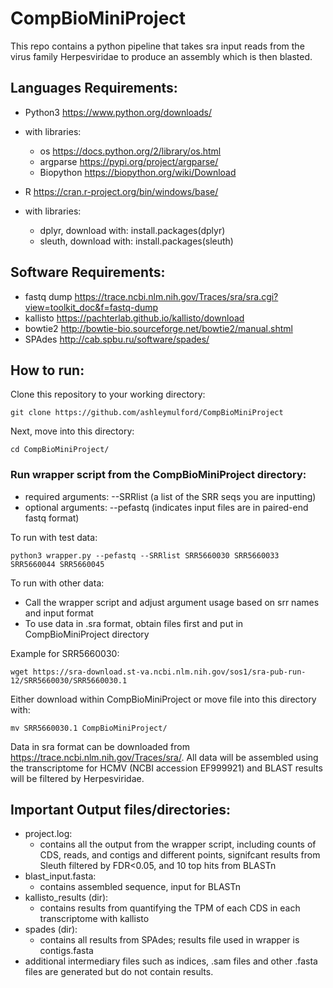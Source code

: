 # CompBioMiniProject

This repo contains a python pipeline that takes sra input reads from the virus family Herpesviridae to produce an assembly which is then blasted.

## Languages Requirements: 
- Python3 https://www.python.org/downloads/
- with libraries:
    - os https://docs.python.org/2/library/os.html
    - argparse https://pypi.org/project/argparse/
    - Biopython https://biopython.org/wiki/Download

- R https://cran.r-project.org/bin/windows/base/
- with libraries:
    - dplyr, download with: install.packages(dplyr)
    - sleuth, download with: install.packages(sleuth)

## Software Requirements: 
- fastq dump https://trace.ncbi.nlm.nih.gov/Traces/sra/sra.cgi?view=toolkit_doc&f=fastq-dump
- kallisto https://pachterlab.github.io/kallisto/download
- bowtie2 http://bowtie-bio.sourceforge.net/bowtie2/manual.shtml
- SPAdes http://cab.spbu.ru/software/spades/

## How to run:
Clone this repository to your working directory:

    git clone https://github.com/ashleymulford/CompBioMiniProject
    
Next, move into this directory:
     
    cd CompBioMiniProject/
    
### Run wrapper script from the CompBioMiniProject directory:
- required arguments: --SRRlist (a list of the SRR seqs you are inputting)
- optional arguments: --pefastq (indicates input files are in paired-end fastq format)

To run with test data:
    
    python3 wrapper.py --pefastq --SRRlist SRR5660030 SRR5660033 SRR5660044 SRR5660045

To run with other data:
- Call the wrapper script and adjust argument usage based on srr names and input format
- To use data in .sra format, obtain files first and put in CompBioMiniProject directory

Example for SRR5660030:

    wget https://sra-download.st-va.ncbi.nlm.nih.gov/sos1/sra-pub-run-12/SRR5660030/SRR5660030.1

Either download within CompBioMiniProject or move file into this directory with:

    mv SRR5660030.1 CompBioMiniProject/
    
Data in sra format can be downloaded from https://trace.ncbi.nlm.nih.gov/Traces/sra/.
All data will be assembled using the transcriptome for HCMV (NCBI accession EF999921) and BLAST results will be filtered by Herpesviridae.

## Important Output files/directories:
- project.log: 
    - contains all the output from the wrapper script, including counts of CDS, reads, and contigs and different points, signifcant results from Sleuth filtered by FDR<0.05, and 10 top hits from BLASTn
- blast_input.fasta: 
    - contains assembled sequence, input for BLASTn
- kallisto_results (dir): 
    - contains results from quantifying the TPM of each CDS in each transcriptome with kallisto
- spades (dir): 
    - contains all results from SPAdes; results file used in wrapper is contigs.fasta
- additional intermediary files such as indices, .sam files and other .fasta files are generated but do not contain results.
